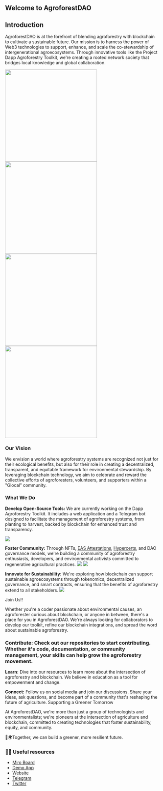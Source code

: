 ## Welcome to AgroforestDAO

## Introduction
AgroforestDAO is at the forefront of blending agroforestry with blockchain to cultivate a sustainable future. Our mission is to harness the power of Web3 technologies to support, enhance, and scale the co-stewardship of intergenerational agroecosystems. Through innovative tools like the Project Dapp Agroforestry Toolkit, we're creating a rooted network society that bridges local knowledge and global collaboration.

<img src="https://github.com/AgroforestDAO/images/blob/main/saf5.jpeg" width="300px"><img src="https://github.com/AgroforestDAO/images/blob/main/saf3.jpeg" width="300px">
<img src="https://github.com/AgroforestDAO/images/blob/main/saf2.jpeg" width="300px"><img src="https://github.com/AgroforestDAO/images/blob/main/saf1.jpeg" width="300px">


### Our Vision
We envision a world where agroforestry systems are recognized not just for their ecological benefits, but also for their role in creating a decentralized, transparent, and equitable framework for environmental stewardship. By leveraging blockchain technology, we aim to celebrate and reward the collective efforts of agroforesters, volunteers, and supporters within a "Glocal" community.

### What We Do
**Develop Open-Source Tools:** We are currently working on the Dapp Agroforestry Toolkit. It includes a web application and a Telegram bot designed to facilitate the management of agroforestry systems, from planting to harvest, backed by blockchain for enhanced trust and transparency.

<img src="https://github.com/AgroforestDAO/images/blob/main/dataFlow.png">

**Foster Community:** Through NFTs, [EAS Attestations](https://sepolia.easscan.org/schema/view/0xbe6a0d3619237de37a1262eb4724d7f238d350b2dea78751fa3a53deb0bb7527), [Hypercerts](https://hypercerts.org/app/view?claimId=0x822f17a9a5eecfd66dbaff7946a8071c265d1d07-18637945800993641520815953998252808477868032), and DAO governance models, we're building a community of agroforestry enthusiasts, developers, and environmental activists committed to regenerative agricultural practices.
<img src="https://github.com/AgroforestDAO/images/blob/main/feijaoAmigoNFT.jpeg">
<img src="https://github.com/AgroforestDAO/images/blob/main/mindMap2.jpeg">




**Innovate for Sustainability:** We're exploring how blockchain can support sustainable agroecosystems through tokenomics, decentralized governance, and smart contracts, ensuring that the benefits of agroforestry extend to all stakeholders.
<img src="https://github.com/AgroforestDAO/images/blob/main/mindMap1.jpeg">

Join Us!!

Whether you're a coder passionate about environmental causes, an agroforester curious about blockchain, or anyone in between, there's a place for you in AgroforestDAO. We're always looking for collaborators to develop our toolkit, refine our blockchain integrations, and spread the word about sustainable agroforestry.

### Contribute: Check out our repositories to start contributing. Whether it's code, documentation, or community management, your skills can help grow the agroforestry movement.
**Learn:** Dive into our resources to learn more about the intersection of agroforestry and blockchain. We believe in education as a tool for empowerment and change.


**Connect:** Follow us on social media and join our discussions. Share your ideas, ask questions, and become part of a community that's reshaping the future of agriculture.
Supporting a Greener Tomorrow

At AgroforestDAO, we're more than just a group of technologists and environmentalists; we're pioneers at the intersection of agriculture and blockchain, committed to creating technologies that foster sustainability, equity, and community. 

🌱🌍Together, we can build a greener, more resilient future.



### 👩‍💻 Useful resources
- [Miro Board](https://miro.com/app/board/uXjVN8WhMsw=/?share_link_id=557936539315)
- [Demo App](https://app-agroforestdao.web.app/)
- [Website](https://app-agroforestdao.web.app/)
- [Telegram](https://t.me/+TNwrhRCyCxQ4Zjcx)
- [Twitter](https://twitter.com/agroforestDAO)


